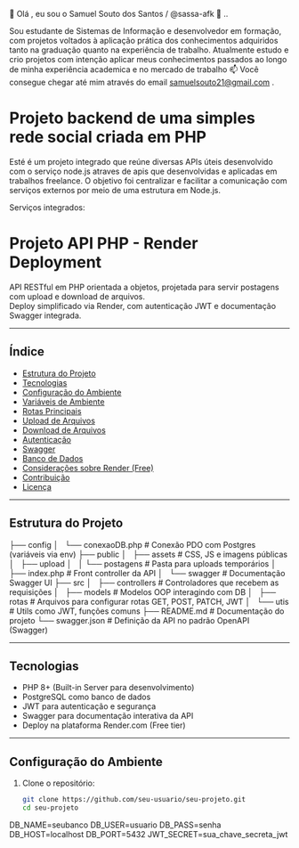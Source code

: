 👋 Olá , eu sou o Samuel Souto dos Santos / @sassa-afk 👀 ..

Sou estudante de Sistemas de Informação e desenvolvedor em formação, com projetos voltados à aplicação prática dos conhecimentos adquiridos tanto na graduação quanto na experiência de trabalho.
Atualmente estudo e crio projetos com intenção aplicar meus conhecimentos passados ao longo de minha experiência academica e no mercado de trabalho
📫 Você consegue chegar até mim através do email samuelsouto21@gmail.com .


# Projeto backend de uma simples rede social criada em PHP
 

Esté é um projeto integrado que reúne diversas APIs úteis desenvolvido com o serviço node.js atraves de apis que desenvolvidas e aplicadas em trabalhos freelance. O objetivo foi centralizar e facilitar a comunicação com serviços externos por meio de uma estrutura em Node.js.

Serviços integrados:

# Projeto API PHP - Render Deployment

API RESTful em PHP orientada a objetos, projetada para servir postagens com upload e download de arquivos.  
Deploy simplificado via Render, com autenticação JWT e documentação Swagger integrada.

---

## Índice

- [Estrutura do Projeto](#estrutura-do-projeto)  
- [Tecnologias](#tecnologias)  
- [Configuração do Ambiente](#configuração-do-ambiente)  
- [Variáveis de Ambiente](#variáveis-de-ambiente)  
- [Rotas Principais](#rotas-principais)  
- [Upload de Arquivos](#upload-de-arquivos)  
- [Download de Arquivos](#download-de-arquivos)  
- [Autenticação](#autenticação)  
- [Swagger](#swagger)  
- [Banco de Dados](#banco-de-dados)  
- [Considerações sobre Render (Free)](#considerações-sobre-render-free)  
- [Contribuição](#contribuição)  
- [Licença](#licença)

---

## Estrutura do Projeto


├── config
│   └── conexaoDB.php # Conexão PDO com Postgres (variáveis via env)
├── public
│   ├── assets # CSS, JS e imagens públicas
│   ├── upload
│   │ └── postagens # Pasta para uploads temporários
│   ├── index.php # Front controller da API
│   └── swagger # Documentação Swagger UI
├── src
│   ├── controllers # Controladores que recebem as requisições
│   ├── models # Modelos OOP interagindo com DB
│   ├── rotas # Arquivos para configurar rotas GET, POST, PATCH, JWT
│   └── utis # Utils como JWT, funções comuns
├── README.md # Documentação do projeto
└── swagger.json # Definição da API no padrão OpenAPI (Swagger)

---

## Tecnologias

- PHP 8+ (Built-in Server para desenvolvimento)
- PostgreSQL como banco de dados
- JWT para autenticação e segurança
- Swagger para documentação interativa da API
- Deploy na plataforma Render.com (Free tier)

---

## Configuração do Ambiente

1. Clone o repositório:
   ```bash
   git clone https://github.com/seu-usuario/seu-projeto.git
   cd seu-projeto

DB_NAME=seubanco
DB_USER=usuario
DB_PASS=senha
DB_HOST=localhost
DB_PORT=5432
JWT_SECRET=sua_chave_secreta_jwt



